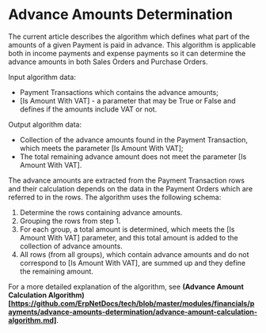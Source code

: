 # Advance Amounts Determination

The current article describes the algorithm which defines what part of the amounts of a given Payment is paid in advance. This algorithm is applicable both in income payments and expense payments so it can determine the advance amounts in both Sales Orders and Purchase Orders.
 
Input algorithm data:
 
- Payment Transactions which contains the advance amounts;
- [Is Amount With VAT] - a parameter that may be True or False and defines if the amounts include VAT or not.

Output algorithm data:
 
- Collection of the advance amounts found in the Payment Transaction, which meets the parameter [Is Amount With VAT];
- The total remaining advance amount does not meet the parameter [Is Amount With VAT].

The advance amounts are extracted from the Payment Transaction rows and their calculation depends on the data in the Payment Orders which are referred to in the rows. The algorithm uses the following schema:
 
1. Determine the rows containing advance amounts.
2. Grouping the rows from step 1.
3. For each group, a total amount is determined, which meets the [Is Amount With VAT] parameter, and this total amount is added to the collection of advance amounts.
4. All rows (from all groups), which contain advance amounts and do not correspond to [Is Amount With VAT], are summed up and they define the remaining amount.

For a more detailed explanation of the algorithm, see <b>(Advance Amount Calculation Algorithm)[https://github.com/ErpNetDocs/tech/blob/master/modules/financials/payments/advance-amounts-determination/advance-amount-calculation-algorithm.md]</b>.
